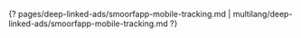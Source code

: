 {? pages/deep-linked-ads/smoorfapp-mobile-tracking.md | multilang/deep-linked-ads/smoorfapp-mobile-tracking.md ?}
